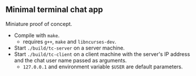 ## Minimal terminal chat app

Miniature proof of concept.  

* Compile with `make`.  
  * requires `g++`, `make` and `libncurses-dev`.  
* Start `./build/tc-server` on a server machine.  
* Start `./build/tc-client` on a client machine with the server's IP address and the chat user name passed as arguments.  
  * `127.0.0.1` and environment variable `$USER` are default parameters.  

